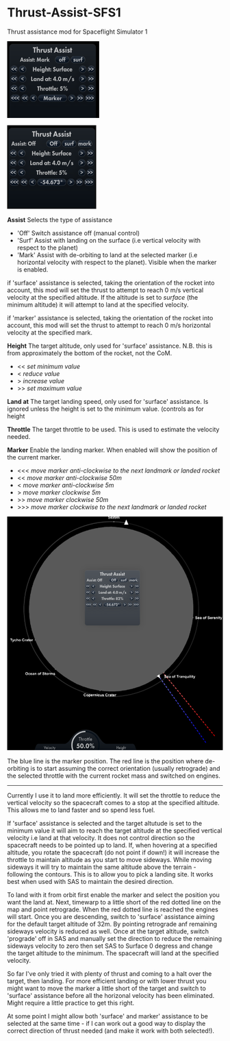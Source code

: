 # Thrust-Assist-SFS1

Thrust assistance mod for Spaceflight Simulator 1

![User Interface](/Images/UI_MarkerOff.png)

![User Interface](/Images/UI_MarkerOn.png)


**Assist** Selects the type of assistance
* 'Off' Switch assistance off (manual control)
* 'Surf' Assist with landing on the surface (i.e vertical velocity with respect to the planet)
* 'Mark' Assist with de-orbiting to land at the selected marker (i.e horizontal velocity with respect to the planet). Visible when the marker is enabled.

if 'surface' assistance is selected, taking the orientation of the rocket into account, this mod will set the thrust to attempt to reach 0 m/s vertical velocity at the specified altitude. If the altitude is set to _surface_ (the minimum altitude) it will attempt to land at the specified velocity.

if 'marker' assistance is selected, taking the orientation of the rocket into account, this mod will set the thrust to attempt to reach 0 m/s horizontal velocity at the specified mark.

**Height** The target altitude, only used for 'surface' assistance. N.B. this is from approximately the bottom of the rocket, not the CoM.
* << _set minimum value_
* < _reduce value_
* \> _increase value_
* \>\> _set maximum value_

**Land at** The target landing speed, only used for 'surface' assistance. Is ignored unless the height is set to the minimum value.
(controls as for height

**Throttle** The target throttle to be used. This is used to estimate the velocity needed.

**Marker** Enable the landing marker. When enabled will show the position of the current marker.
* <<< _move marker anti-clockwise to the next landmark or landed rocket_
* << _move marker anti-clockwise 50m_
* < _move marker anti-clockwise 5m_
* \>  _move marker clockwise 5m_
* \>\> _move marker clockwise 50m_
* \>\>\> _move marker clockwise to the next landmark or landed rocket_

![Marker on map](/Images/MapMarker.png)

The blue line is the marker position. The red line is the position where de-orbiting is to start assuming the correct orientation (usually retrograde) and the selected throttle with the current rocket mass and switched on engines.

---

Currently I use it to land more efficiently. It will set the throttle to reduce the vertical velocity so the spacecraft comes to a stop at the specified altitude. This allows me to land faster and so spend less fuel.

If 'surface' assistance is selected and the target altutude is set to the minimum value it will aim to reach the target altitude at the specified vertical velocity i.e land at that velocity. It does not control direction so the spacecraft needs to be pointed up to land. If, when hovering at a specified altitude, you rotate the spacecraft (do not point if down!) it will increase the throttle to maintain altitude as you start to move sideways. While moving sideways it will try to maintain the same altitude above the terrain - following the contours. This is to allow you to pick a landing site. It works best when used with SAS to maintain the desired direction.

To land with it from orbit first enable the marker and select the position you want the land at. Next, timewarp to a little short of the red dotted line on the map and point retrograde. When the red dotted line is reached the engines will start. Once you are descending, switch to 'surface' assistance aiming for the default target altitude of 32m. By pointing retrograde anf remaining sideways velocity is reduced as well. Once at the target altitude, switch 'prograde' off in SAS and manually set the direction to reduce the remaining sideways velocity to zero then set SAS to Surface 0 degress and change the target altitude to the minimum. The spacecraft will land at the specified velocity.

So far I've only tried it with plenty of thrust and coming to a halt over the target, then landing. For more efficient landing or with lower thrust you might want to move the marker a little short of the target and switch to 'surface' assistance before all the horizonal velocity has been eliminated. Might require a little practice to get this right.

At some point I might allow both 'surface' and marker' assistance to be selected at the same time - if I can work out a good way to display the correct direction of thrust needed (and make it work with both selected!).
